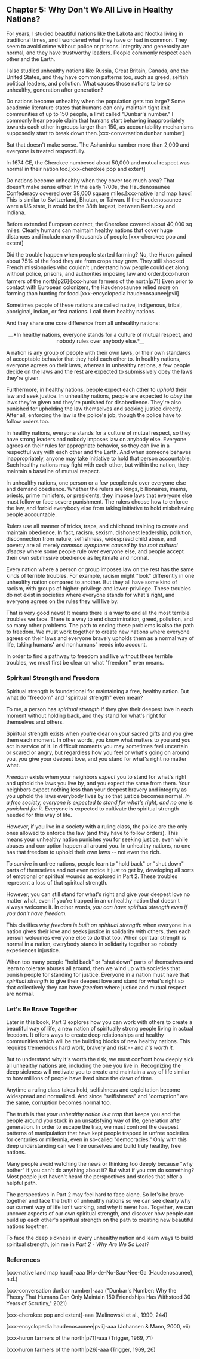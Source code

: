 ## Chapter 5: Why Don't We All Live in Healthy Nations?

For years, I studied beautiful nations like the Lakota and Nootka living in traditional times, and I wondered what they have or had in common. They seem to avoid crime without police or prisons. Integrity and generosity are normal, and they have trustworthy leaders. People commonly respect each other and the Earth.

I also studied unhealthy nations like Russia, Great Britain, Canada, and the United States, and they have common patterns too, such as greed, selfish political leaders, and pollution. What causes those nations to be so unhealthy, generation after generation?

Do nations become unhealthy when the population gets too large? Some academic literature states that humans can only maintain tight knit communities of up to 150 people, a limit called "Dunbar's number." I commonly hear people claim that humans start behaving inappropriately towards each other in groups larger than 150, as accountability mechanisms supposedly start to break down then.[xxx-conversation dunbar number]

But that doesn't make sense. The Ashaninka number more than 2,000 and everyone is treated respectfully.

In 1674 CE, the Cherokee numbered about 50,000 and mutual respect was normal in their nation too.[xxx-cherokee pop and extent]

Do nations become unhealthy when they cover too much area? That doesn't make sense either. In the early 1700s, the Haudenosaunee Confederacy covered over 38,000 square miles.[xxx-native land map haud] This is similar to Switzerland, Bhutan, or Taiwan. If the Haudenosaunee were a US state, it would be the 38th largest, between Kentucky and Indiana.

Before extended European contact, the Cherokee covered about 40,000 sq miles. Clearly humans can maintain healthy nations that cover huge distances and include many thousands of people.[xxx-cherokee pop and extent]

Did the trouble happen when people started farming? No, the Huron gained about 75% of the food they ate from crops they grew. They still shocked French missionaries who couldn't understand how people could get along without police, prisons, and authorities imposing law and order.[xxx-huron farmers of the north|p26]<sup>,</sup>[xxx-huron farmers of the north|p71] Even prior to contact with European colonizers, the Haudenosaunee relied more on farming than hunting for food.[xxx-encyclopedia haudenosaunee|pvii]

Sometimes people of these nations are called native, indigenous, tribal, aboriginal, indian, or first nations. I call them healthy nations.

And they share one core difference from all unhealthy nations:

<center>__*In healthy nations, everyone stands for a culture of mutual respect, and nobody rules over anybody else.*__</center>

A nation is any group of people with their own laws, or their own standards of acceptable behavior that they hold each other to. In healthy nations, everyone agrees on their laws, whereas in unhealthy nations, a few people decide on the laws and the rest are expected to submissively obey the laws they're given.

Furthermore, in healthy nations, people expect each other to _uphold_ their law and seek justice. In unhealthy nations, people are expected to _obey_ the laws they're given and they're punished for disobedience. They're also punished for upholding the law themselves and seeking justice directly. After all, enforcing the law is the police's job, though the police have to follow orders too.

In healthy nations, everyone stands for a culture of mutual respect, so they have strong leaders and nobody imposes law on anybody else. Everyone agrees on their rules for appropriate behavior, so they can live in a respectful way with each other and the Earth. And when someone behaves inappropriately, anyone may take initiative to hold that person accountable. Such healthy nations may fight with each other, but within the nation, they maintain a baseline of mutual respect.

In unhealthy nations, one person or a few people rule over everyone else and demand obedience. Whether the rulers are kings, billionaires, imams, priests, prime ministers, or presidents, they impose laws that everyone else must follow or face severe punishment. The rulers choose how to enforce the law, and forbid everybody else from taking initiative to hold misbehaving people accountable.

Rulers use all manner of tricks, traps, and childhood training to create and maintain obedience. In fact, racism, sexism, dishonest leadership, pollution, disconnection from nature, selfishness, widespread child abuse, and poverty are all merely _common symptoms caused by the root cultural disease_ where some people rule over everyone else, and people accept their own submissive obedience as legitimate and normal.

Every nation where a person or group imposes law on the rest has the same kinds of terrible troubles. For example, racism might "look" differently in one unhealthy nation compared to another. But they all have some kind of racism, with groups of higher-privilege and lower-privilege. These troubles do not exist in societies where everyone stands for what's right, and everyone agrees on the rules they will live by.

That is very good news! It means there is a way to end all the most terrible troubles we face. There is a way to end discrimination, greed, pollution, and so many other problems. The path to ending these problems is also the path to freedom. We must work together to create new nations where everyone agrees on their laws and everyone bravely upholds them as a normal way of life, taking humans' and nonhumans' needs into account.

In order to find a pathway to freedom and live without these terrible troubles, we must first be clear on what "freedom" even means.

### Spiritual Strength and Freedom

Spiritual strength is foundational for maintaining a free, healthy nation. But what do "freedom" and "spiritual strength" even mean?

To me, a person has _spiritual strength_ if they give their deepest love in each moment without holding back, and they stand for what's right for themselves and others.

Spiritual strength exists when you're clear on your sacred gifts and you give them each moment. In other words, you know what matters to you and you act in service of it. In difficult moments you may sometimes feel uncertain or scared or angry, but regardless how you feel or what's going on around you, you give your deepest love, and you stand for what's right no matter what.

_Freedom_ exists when your neighbors _expect_ you to stand for what's right and uphold the laws you live by, and you expect the same from them. Your neighbors expect nothing less than your deepest bravery and integrity as you uphold the laws everybody lives by so that justice becomes normal. _In a free society, everyone is expected to stand for what's right, and no one is punished for it._ Everyone is expected to cultivate the spiritual strength needed for this way of life.

However, if you live in a society with a ruling class, the police are the only ones allowed to enforce the law (and they have to follow orders). This means your unhealthy nation punishes you for seeking justice, even while abuses and corruption happen all around you. In unhealthy nations, no one has that freedom to uphold their own laws -- not even the rich.

To survive in unfree nations, people learn to "hold back" or "shut down" parts of themselves and not even notice it just to get by, developing all sorts of emotional or spiritual wounds as explored in Part 2. These troubles represent a loss of that spiritual strength.

However, you can still stand for what's right and give your deepest love no matter what, even if you're trapped in an unhealthy nation that doesn't always welcome it. In other words, _you can have spiritual strength even if you don't have freedom._

This clarifies why _freedom is built on spiritual strength:_ when everyone in a nation gives their love and seeks justice in solidarity with others, then each person welcomes everyone else to do that too. When spiritual strength is normal in a nation, everybody stands in solidarity together so nobody experiences injustice.

When too many people "hold back" or "shut down" parts of themselves and learn to tolerate abuses all around, then we wind up with societies that punish people for standing for justice. Everyone in a nation must have that _spiritual strength_ to give their deepest love and stand for what's right so that collectively they can have _freedom_ where justice and mutual respect are normal.

### Let's Be Brave Together

Later in this book, Part 3 explores how you can work with others to create a beautiful way of life, a new nation of spiritually strong people living in actual freedom. It offers ways to create deep relationships and healthy communities which will be the building blocks of new healthy nations. This requires tremendous hard work, bravery and risk -- and _it's worth it._

But to understand why it's worth the risk, we must confront how deeply sick all unhealthy nations are, including the one you live in. Recognizing the deep sickness will motivate you to create and maintain a way of life similar to how millions of people have lived since the dawn of time.

Anytime a ruling class takes hold, selfishness and exploitation become widespread and normalized. And since "selfishness" and "corruption" are the same, corruption becomes normal too.

The truth is that _your unhealthy nation is a trap_ that keeps you and the people around you stuck in an unsatisfying way of life, generation after generation. In order to escape the trap, we must confront the deepest patterns of manipulation that have kept people trapped in unfree societies for centuries or millennia, even in so-called "democracies." Only with this deep understanding can we free ourselves and build truly healthy, free nations.

Many people avoid watching the news or thinking too deeply because "why bother" if you can't do anything about it? But what if you _can_ do something? Most people just haven't heard the perspectives and stories that offer a helpful path.

The perspectives in Part 2 may feel hard to face alone. So let's be brave together and face the truth of unhealthy nations so we can see clearly why our current way of life isn't working, and why it never has. Together, we can uncover aspects of our own spiritual strength, and discover how people can build up each other's spiritual strength on the path to creating new beautiful nations together.

To face the deep sickness in every unhealthy nation and learn ways to build spiritual strength, join me in _Part 2 - Why Are We So Lost?_

### References

[xxx-native land map haud]-aaa (Ho-de-No-Sau-Nee-Ga (Haudenosaunee), n.d.)

[xxx-conversation dunbar number]-aaa ("Dunbar's Number: Why the Theory That Humans Can Only Maintain 150 Friendships Has Withstood 30 Years of Scrutiny," 2021)

[xxx-cherokee pop and extent]-aaa (Malinowski et al., 1999, 244)

[xxx-encyclopedia haudenosaunee|pvii]-aaa (Johansen & Mann, 2000, vii)

[xxx-huron farmers of the north|p71]-aaa (Trigger, 1969, 71)

[xxx-huron farmers of the north|p26]-aaa (Trigger, 1969, 26)